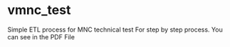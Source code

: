 # vmnc_test
Simple ETL process for MNC technical test 
For step by step process. You can see in the PDF File
